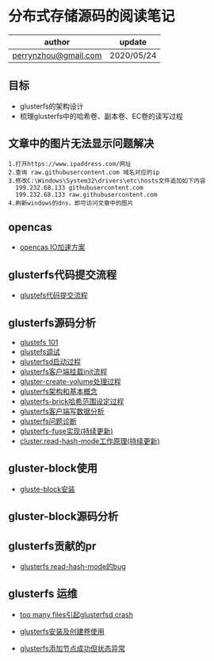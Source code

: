 #  分布式存储源码的阅读笔记

| author | update |
| ------ | ------ |
| perrynzhou@gmail.com | 2020/05/24 |

## 目标

- glusterfs的架构设计
- 梳理glusterfs中的哈希卷、副本卷、EC卷的读写过程

## 文章中的图片无法显示问题解决

```
1.打开https://www.ipaddress.com/网址
2.查询 raw.githubusercontent.com 域名对应的ip
3.修改C:\Windows\System32\drivers\etc\hosts文件追加如下内容
  199.232.68.133 githubusercontent.com
  199.232.68.133 raw.githubusercontent.com
4.刷新windows的dns，即可访问文章中的图片
```

## opencas
- [opencas IO加速方案](./document/opencas/OpenCAS缓存加速方案.md)

## glusterfs代码提交流程
- [glustefs代码提交流程](./document/glusterfs/glusterfs代码提交流程.md)

  
## glusterfs源码分析
- [glustefs 101](./document/glusterfs101-courses)
- [glustefs调试](./document/glusterfs/glusterfs调试.md)
- [glusterfsd启动过程](./document/glusterfs/glusterfsd启动过程.md)
- [glusterfs客户端挂载init流程](./document/glusterfs/glusterfs客户端挂载init流程.md)
- [gluster-create-volume处理过程](./document/glusterfs/gluster-create-volume处理过程.md)
- [glusterfs架构和基本概念](./document/glusterfs/glusterfs架构和基本概念.md)
- [glusterfs-brick哈希范围设定过程](./document/glusterfs/glusterfs-brick哈希范围设定过程.md)
- [glusterfs客户端写数据分析](./document/glusterfs/glusterfs客户端写数据分析.md)
- [glusterfs问题诊断](./document/glusterfs/glusterfs问题诊断.md)
- [glusterfs-fuse实现(持续更新)](./document/glusterfs/glusterfs-fuse实现.md)
- [cluster.read-hash-mode工作原理(持续更新)](./document/glusterfs/cluster.read-hash-mode工作原理.md)

## gluster-block使用
- [gluste-block安装](./document/gluster-block/gluste-block介绍.md)
## gluster-block源码分析


## glusterfs贡献的pr

- [glusterfs read-hash-mode的bug](https://github.com/gluster/glusterfs/commit/268faabed00995537394c04ac168c018167fbe27)

## glusterfs 运维

- [too many files引起glusterfsd crash](./document/glusterfs/glusterfsd出现crash的分析和总结.md)

- [glusterfs安装及创建卷使用](./document/glusterfs/glusterfs安装及创建卷使用.md)

- [glusterfs添加节点成功但状态异常](./document/glusterfs/glusterfs添加节点错误.md)

  
